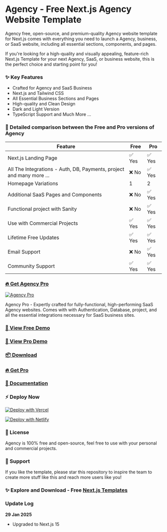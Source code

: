 # Agency - Free Next.js Agency Website Template

Agency free, open-source, and premium-quality Agency website template for Next.js comes with everything you need to launch a Agency, business, or SaaS website, including all essential sections, components, and pages.

If you're looking for a high-quality and visually appealing, feature-rich Next.js Template for your next Agency, SaaS, or business website, this is the perfect choice and starting point for you!

### ✨ Key Features
- Crafted for Agency and SaaS Business
- Next.js and Tailwind CSS
- All Essential Business Sections and Pages
- High-quality and Clean Design
- Dark and Light Version
- TypeScript Support
and Much More ...

### 🙌 Detailed comparison between the Free and Pro versions of Agency

| Feature             | Free | Pro |
|---------------------|------------|----------|
| Next.js Landing Page             | ✅ Yes      | ✅ Yes      |
| All The Integrations - Auth, DB, Payments, project and many more ...             | ❌ No      | ✅ Yes |
| Homepage Variations             | 1      | 2 |
| Additional SaaS Pages and Components             | ❌ No      | ✅ Yes |
| Functional project with Sanity       | ❌ No      | ✅ Yes | ✅ Yes |
| Use with Commercial Projects            | ✅ Yes      | ✅ Yes      |
| Lifetime Free Updates             | ✅ Yes      | ✅ Yes |
| Email Support       | ❌ No         | ✅ Yes       |
| Community Support         | ✅ Yes         | ✅ Yes       |


### [🔥 Get Agency Pro](https://nextjstemplates.com/templates/saas-starter-Agency)

[![Agency Pro](https://raw.githubusercontent.com/NextJSTemplates/Agency-nextjs/main/Agency-pro.webp)](https://nextjstemplates.com/templates/saas-starter-Agency)

Agency Pro - Expertly crafted for fully-functional, high-performing SaaS Agency websites. Comes with with Authentication, Database, project, and all the essential integrations necessary for SaaS business sites.


### [🚀 View Free Demo](https://Agency.nextjstemplates.com/)

### [🚀 View Pro Demo](https://Agency-pro.nextjstemplates.com/)

### [📦 Download](https://nextjstemplates.com/templates/Agency)

### [🔥 Get Pro](https://nextjstemplates.com/templates/saas-starter-Agency)

### [🔌 Documentation](https://nextjstemplates.com/docs)

### ⚡ Deploy Now

[![Deploy with Vercel](https://vercel.com/button)](https://vercel.com/new/clone?repository-url=https%3A%2F%2Fgithub.com%2FNextJSTemplates%2FAgency-nextjs)

[![Deploy with Netlify](https://www.netlify.com/img/deploy/button.svg)](https://app.netlify.com/start/deploy?repository=https://github.com/NextJSTemplates/Agency-nextjs)


### 📄 License
Agency is 100% free and open-source, feel free to use with your personal and commercial projects.

### 💜 Support
If you like the template, please star this repository to inspire the team to create more stuff like this and reach more users like you!

### ✨ Explore and Download - Free [Next.js Templates](https://nextjstemplates.com)

### Update Log
**29 Jan 2025**
- Upgraded to Next.js 15
